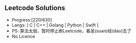 ## Leetcode Solutions

* Progress:[220/630]
* Langs: [ C | C++ | Golang | Python | Swift ]
* PS: 算法太弱，暂时停止刷Leetcode，看圣(suan)经(dao)去了
* No Licence


